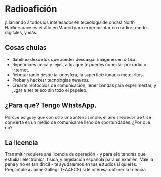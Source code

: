 # Radioafición

¡Llamando a todos los interesados en tecnología de ondas! North Hackerspace es _el_ sitio en Madrid para experimentar con radios, modos digitales, y más.

## Cosas chulas
- Satélites desde los que puedes descargar imágenes en órbita.
- Repetidores cerca y lejos, a los que te puedes conectar por radio o internet.
- Rebotar radio desde la ionosfera, la superficie lunar, o meteoritos.
- Probar y hackear tecnologías _wireless_.
- Crearte protocolos de comunicación, tener bandas para experimentar, y jugar a ser teleco sin todo el papeleo.

## ¿Para qué? Tengo WhatsApp.
Porque es guay que con sólo una antena simple, el aire alrededor de ti se convierta en un medio de comunicarse lleno de oportunidades. ¿Por qué no?

## La licencia
Transmitir requiere una licencia de operación - y para ello tendrás que estudiar electrónica, física, y legislación española para un examen. Vale la pena y no es tan difícil - te ayudaremos en tus estudios si quieres. Pregúntale a Jaime Gallego (EA4HCS) si te interesa obtener la licencia.
